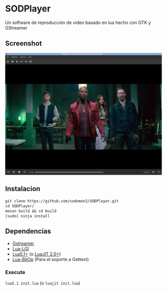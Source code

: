 # SODPlayer
Un software de reproducción de video basado en lua hecho con GTK y GStreamer

## Screenshot

![screenshot](data/images/screenshot6.png) 

## Instalacion

```
git clone https://github.com/sodomon2/SODPlayer.git
cd SODPlayer/
meson build && cd build
[sudo] ninja install
```

## Dependencias 

- [Gstreamer](https://gstreamer.freedesktop.org/download/)
- [Lua-LGI](https://github.com/pavouk/lgi)
- [Lua5.1+](https://www.lua.org/download.html) (o [LuaJIT 2.0+](https://luajit.org/))
- [Lua-BitOp](http://bitop.luajit.org/download.html) (Para el soporte a Gettext)

### Execute

`lua5.1 init.lua` (o `luajit init.lua`)
